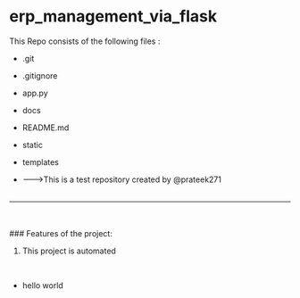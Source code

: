 # erp_management_via_flask
This Repo consists of the following files :
- .git
- .gitignore
- app.py
- docs
- README.md
- static
- templates




- --->This is a test repository created by @prateek271
<br><br>
---
<br><br>###	Features of the project:
<br>
1. This project is automated
<br>


- hello world